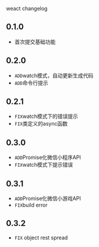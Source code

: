 weact changelog

## 0.1.0

* 首次提交基础功能


## 0.2.0

* `ADD`watch模式，自动更新生成代码
* `ADD`命令行提示

## 0.2.1

* `FIX`watch模式下的错误提示
* `FIX`类定义的async函数

## 0.3.0

* `ADD`Promise化微信小程序API
* `FIX`watch模式下提示错误

## 0.3.1

* `ADD`Promise化微信小游戏API
* `FIX`build error

## 0.3.2

* `FIX` object rest spread
